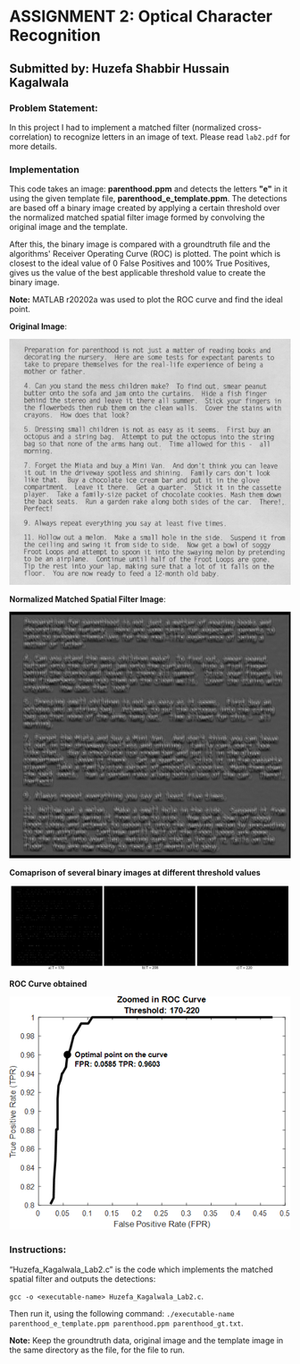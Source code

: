# ASSIGNMENT 2: Optical Character Recognition
## Submitted by: Huzefa Shabbir Hussain Kagalwala

### Problem Statement:
In this project I had to implement a matched filter (normalized cross-correlation) to recognize letters in an image of text.
Please read `lab2.pdf` for more details.

### Implementation

This code takes an image: **parenthood.ppm** and detects the letters **"e"** in it using the given template file, **parenthood_e_template.ppm**. The detections are based off a binary image created by applying a certain threshold over the normalized matched spatial filter image formed by convolving the original image and the template.  

After this, the binary image is compared with a groundtruth file and the algorithms' Receiver Operating Curve (ROC) is plotted. The point which is closest to the ideal value of 0 False Positives and 100% True Positives, gives us the value of the best applicable threshold value to create the binary image. 

**Note:** MATLAB r20202a was used to plot the ROC curve and find the ideal point.

**Original Image**:

![](https://github.com/Huzefa-Kagalwala/ECE6310-Introduction-to-Computer-Vision/blob/master/2-Optical%20Character%20Recognition/Data/parenthood.png)

**Normalized Matched Spatial Filter Image**:

![](https://github.com/Huzefa-Kagalwala/ECE6310-Introduction-to-Computer-Vision/blob/master/2-Optical%20Character%20Recognition/Data/normalized_msf.png)

**Comaprison of several binary images at different threshold values**

![](https://github.com/Huzefa-Kagalwala/ECE6310-Introduction-to-Computer-Vision/blob/master/2-Optical%20Character%20Recognition/Data/Collage.png)

**ROC Curve obtained** 

![](https://github.com/Huzefa-Kagalwala/ECE6310-Introduction-to-Computer-Vision/blob/master/2-Optical%20Character%20Recognition/Data/roc.png)


### Instructions:
“Huzefa_Kagalwala_Lab2.c” is the code which implements the matched spatial filter and outputs the detections:

   `gcc -o <executable-name> Huzefa_Kagalwala_Lab2.c`.

   Then run it, using the following command: `./executable-name parenthood_e_template.ppm parenthood.ppm parenthood_gt.txt`.


**Note:** Keep the groundtruth data, original image and the template image in the same directory as the file, for the file to run.